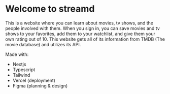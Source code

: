 # Welcome to streamd

This is a website where you can learn about movies, tv shows, and the people involved with them. When you sign in, you can save movies and tv shows to your favorites, add them to your watchlist, and give them your own rating out of 10. This website gets all of its information from TMDB (The movie database) and utilizes its API.

Made with:

-   Nextjs
-   Typescript
-   Tailwind
-   Vercel (deployment)
-   Figma (planning & design)
